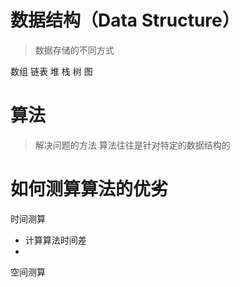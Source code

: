 # 数据结构（Data Structure）
>数据存储的不同方式

数组
链表
堆
栈
树
图

# 算法
>解决问题的方法
>算法往往是针对特定的数据结构的

# 如何测算算法的优劣
时间测算
  - 计算算法时间差
  - 
空间测算

